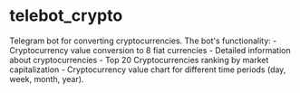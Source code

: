 # telebot_crypto
Telegram bot for converting cryptocurrencies. The bot's functionality: - Cryptocurrency value conversion to 8 fiat currencies - Detailed information about cryptocurrencies - Top 20 Cryptocurrencies ranking by market capitalization - Cryptocurrency value chart for different time periods (day, week, month, year).
